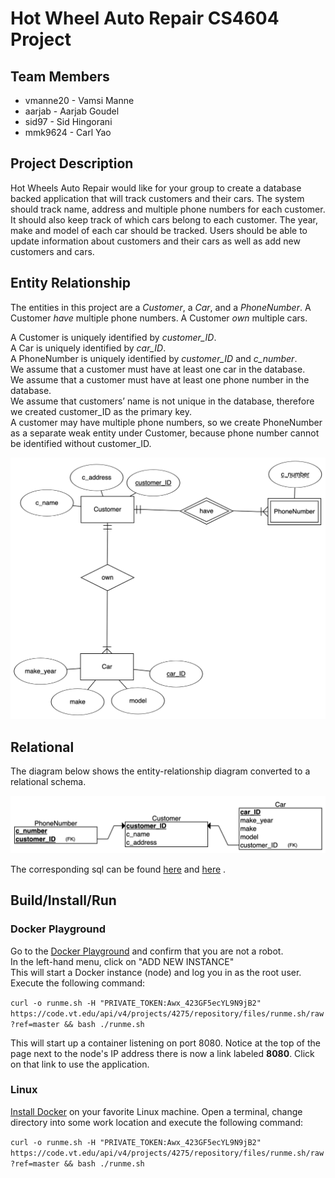 # Hot Wheel Auto Repair CS4604 Project

## Team Members
* vmanne20 - Vamsi Manne
* aarjab - Aarjab Goudel
* sid97 - Sid Hingorani
* mmk9624 - Carl Yao

## Project Description
Hot Wheels Auto Repair would like for your group to create a database backed application that will track customers and their cars. The system should track name, address and multiple phone numbers for each customer. It should also keep track of which cars belong to each customer. The year, make and model of each car should be tracked. Users should be able to update information about customers and their cars as well as add new customers and cars.

## Entity Relationship

The entities in this project are a *Customer*, a *Car*, and a *PhoneNumber*. A Customer *have* multiple phone numbers. A Customer *own* multiple cars.

A Customer is uniquely identified by *customer_ID*.  
A Car is uniquely identified by *car_ID*.  
A PhoneNumber is uniquely identified by *customer_ID* and *c_number*.  
We assume that a customer must have at least one car in the database.  
We assume that a customer must have at least one phone number in the database.  
We assume that customers’ name is not unique in the database, therefore we created customer_ID as the primary key.  
A customer may have multiple phone numbers, so we create PhoneNumber as a separate weak entity under Customer, because phone number cannot be identified without customer_ID.  

![ER Diagram](diagrams/entity-relationship1.png  "ER Diagram")

## Relational

The diagram below shows the entity-relationship diagram converted to a relational schema.

![Relational Diagram](diagrams/relational1.png "Relational Diagram")

The corresponding sql can be found [here](sql/install.sql) and [here](sql/load.sql) .

## Build/Install/Run

### Docker Playground

Go to the [Docker Playground](http://play-with-docker.com) and confirm that you are not a robot.  
In the left-hand menu, click on "ADD NEW INSTANCE"  
This will start a Docker instance (node) and log you in as the root user.
Execute the following command:

`curl -o runme.sh -H "PRIVATE_TOKEN:Awx_423GF5ecYL9N9jB2" https://code.vt.edu/api/v4/projects/4275/repository/files/runme.sh/raw?ref=master && bash ./runme.sh`

This will start up a container listening on port 8080. Notice at the top of the page next to the
node's IP address there is now a link labeled **8080**. Click on that link to use the application.

### Linux

[Install Docker](https://docs.docker.com/install/#supported-platforms) on your favorite Linux machine.
Open a terminal, change directory into some work location and execute the following command:

`curl -o runme.sh -H "PRIVATE_TOKEN:Awx_423GF5ecYL9N9jB2" https://code.vt.edu/api/v4/projects/4275/repository/files/runme.sh/raw?ref=master && bash ./runme.sh`
